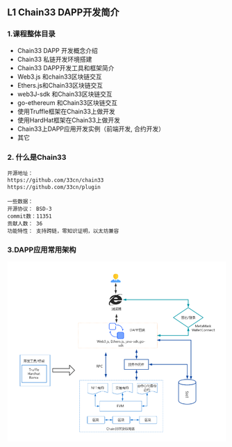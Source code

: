 ## L1 Chain33 DAPP开发简介

### 1.课程整体目录
 - Chain33 DAPP 开发概念介绍
 - Chain33 私链开发环境搭建
 - Chain33 DAPP开发工具和框架简介
 - Web3.js 和chain33区块链交互
 - Ethers.js和Chain33区块链交互
 - web3J-sdk 和Chain33区块链交互
 - go-ethereum 和Chain33区块链交互
 - 使用Truffle框架在Chain33上做开发
 - 使用HardHat框架在Chain33上做开发
 - Chain33上DAPP应用开发实例（前端开发, 合约开发）
 - 其它

###  2. 什么是Chain33
    开源地址：
    https://github.com/33cn/chain33
    https://github.com/33cn/plugin

    一些数据：
    开源协议： BSD-3
    commit数：11351
    贡献人数： 36
    功能特性： 支持跨链，零知识证明，以太坊兼容

###  3.DAPP应用常用架构
![avatar](../resource/L1.png)
